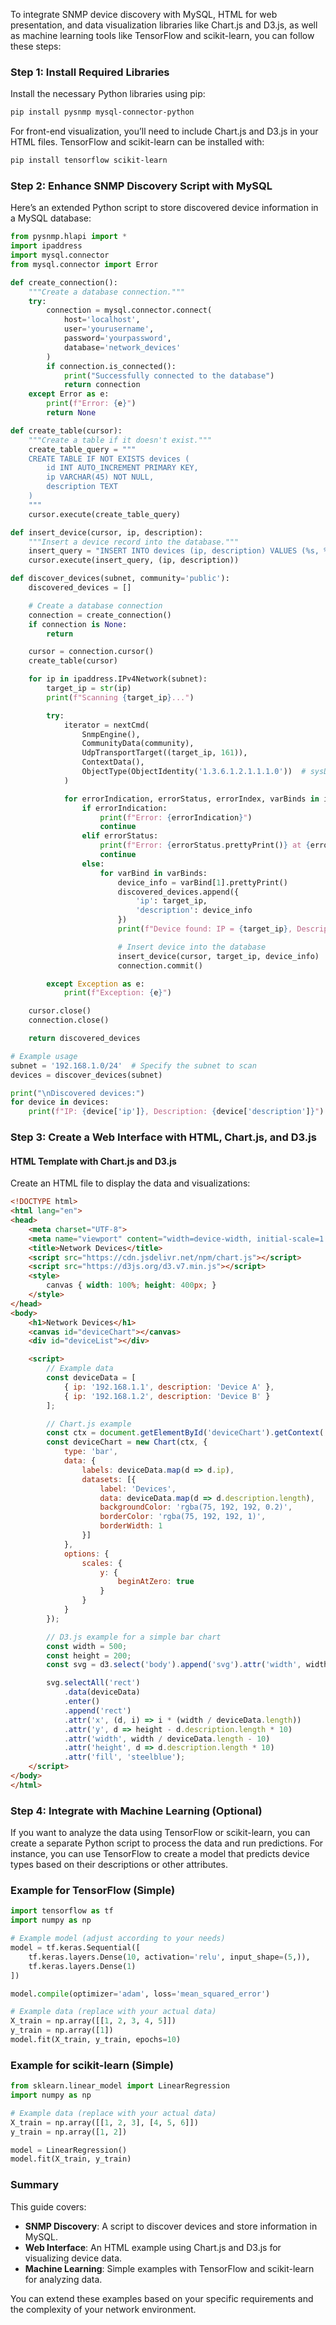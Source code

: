 To integrate SNMP device discovery with MySQL, HTML for web presentation, and data visualization libraries like Chart.js and D3.js, as well as machine learning tools like TensorFlow and scikit-learn, you can follow these steps:

### Step 1: Install Required Libraries

Install the necessary Python libraries using pip:

```bash
pip install pysnmp mysql-connector-python
```

For front-end visualization, you’ll need to include Chart.js and D3.js in your HTML files. TensorFlow and scikit-learn can be installed with:

```bash
pip install tensorflow scikit-learn
```

### Step 2: Enhance SNMP Discovery Script with MySQL

Here’s an extended Python script to store discovered device information in a MySQL database:

```python
from pysnmp.hlapi import *
import ipaddress
import mysql.connector
from mysql.connector import Error

def create_connection():
    """Create a database connection."""
    try:
        connection = mysql.connector.connect(
            host='localhost',
            user='yourusername',
            password='yourpassword',
            database='network_devices'
        )
        if connection.is_connected():
            print("Successfully connected to the database")
            return connection
    except Error as e:
        print(f"Error: {e}")
        return None

def create_table(cursor):
    """Create a table if it doesn't exist."""
    create_table_query = """
    CREATE TABLE IF NOT EXISTS devices (
        id INT AUTO_INCREMENT PRIMARY KEY,
        ip VARCHAR(45) NOT NULL,
        description TEXT
    )
    """
    cursor.execute(create_table_query)

def insert_device(cursor, ip, description):
    """Insert a device record into the database."""
    insert_query = "INSERT INTO devices (ip, description) VALUES (%s, %s)"
    cursor.execute(insert_query, (ip, description))

def discover_devices(subnet, community='public'):
    discovered_devices = []

    # Create a database connection
    connection = create_connection()
    if connection is None:
        return

    cursor = connection.cursor()
    create_table(cursor)

    for ip in ipaddress.IPv4Network(subnet):
        target_ip = str(ip)
        print(f"Scanning {target_ip}...")

        try:
            iterator = nextCmd(
                SnmpEngine(),
                CommunityData(community),
                UdpTransportTarget((target_ip, 161)),
                ContextData(),
                ObjectType(ObjectIdentity('1.3.6.1.2.1.1.1.0'))  # sysDescr OID
            )

            for errorIndication, errorStatus, errorIndex, varBinds in iterator:
                if errorIndication:
                    print(f"Error: {errorIndication}")
                    continue
                elif errorStatus:
                    print(f"Error: {errorStatus.prettyPrint()} at {errorIndex}")
                    continue
                else:
                    for varBind in varBinds:
                        device_info = varBind[1].prettyPrint()
                        discovered_devices.append({
                            'ip': target_ip,
                            'description': device_info
                        })
                        print(f"Device found: IP = {target_ip}, Description = {device_info}")

                        # Insert device into the database
                        insert_device(cursor, target_ip, device_info)
                        connection.commit()

        except Exception as e:
            print(f"Exception: {e}")

    cursor.close()
    connection.close()

    return discovered_devices

# Example usage
subnet = '192.168.1.0/24'  # Specify the subnet to scan
devices = discover_devices(subnet)

print("\nDiscovered devices:")
for device in devices:
    print(f"IP: {device['ip']}, Description: {device['description']}")
```

### Step 3: Create a Web Interface with HTML, Chart.js, and D3.js

#### HTML Template with Chart.js and D3.js

Create an HTML file to display the data and visualizations:

```html
<!DOCTYPE html>
<html lang="en">
<head>
    <meta charset="UTF-8">
    <meta name="viewport" content="width=device-width, initial-scale=1.0">
    <title>Network Devices</title>
    <script src="https://cdn.jsdelivr.net/npm/chart.js"></script>
    <script src="https://d3js.org/d3.v7.min.js"></script>
    <style>
        canvas { width: 100%; height: 400px; }
    </style>
</head>
<body>
    <h1>Network Devices</h1>
    <canvas id="deviceChart"></canvas>
    <div id="deviceList"></div>

    <script>
        // Example data
        const deviceData = [
            { ip: '192.168.1.1', description: 'Device A' },
            { ip: '192.168.1.2', description: 'Device B' }
        ];

        // Chart.js example
        const ctx = document.getElementById('deviceChart').getContext('2d');
        const deviceChart = new Chart(ctx, {
            type: 'bar',
            data: {
                labels: deviceData.map(d => d.ip),
                datasets: [{
                    label: 'Devices',
                    data: deviceData.map(d => d.description.length),
                    backgroundColor: 'rgba(75, 192, 192, 0.2)',
                    borderColor: 'rgba(75, 192, 192, 1)',
                    borderWidth: 1
                }]
            },
            options: {
                scales: {
                    y: {
                        beginAtZero: true
                    }
                }
            }
        });

        // D3.js example for a simple bar chart
        const width = 500;
        const height = 200;
        const svg = d3.select('body').append('svg').attr('width', width).attr('height', height);

        svg.selectAll('rect')
            .data(deviceData)
            .enter()
            .append('rect')
            .attr('x', (d, i) => i * (width / deviceData.length))
            .attr('y', d => height - d.description.length * 10)
            .attr('width', width / deviceData.length - 10)
            .attr('height', d => d.description.length * 10)
            .attr('fill', 'steelblue');
    </script>
</body>
</html>
```

### Step 4: Integrate with Machine Learning (Optional)

If you want to analyze the data using TensorFlow or scikit-learn, you can create a separate Python script to process the data and run predictions. For instance, you can use TensorFlow to create a model that predicts device types based on their descriptions or other attributes.

### Example for TensorFlow (Simple)

```python
import tensorflow as tf
import numpy as np

# Example model (adjust according to your needs)
model = tf.keras.Sequential([
    tf.keras.layers.Dense(10, activation='relu', input_shape=(5,)),
    tf.keras.layers.Dense(1)
])

model.compile(optimizer='adam', loss='mean_squared_error')

# Example data (replace with your actual data)
X_train = np.array([[1, 2, 3, 4, 5]])
y_train = np.array([1])
model.fit(X_train, y_train, epochs=10)
```

### Example for scikit-learn (Simple)

```python
from sklearn.linear_model import LinearRegression
import numpy as np

# Example data (replace with your actual data)
X_train = np.array([[1, 2, 3], [4, 5, 6]])
y_train = np.array([1, 2])

model = LinearRegression()
model.fit(X_train, y_train)
```

### Summary

This guide covers:

- **SNMP Discovery**: A script to discover devices and store information in MySQL.
- **Web Interface**: An HTML example using Chart.js and D3.js for visualizing device data.
- **Machine Learning**: Simple examples with TensorFlow and scikit-learn for analyzing data.

You can extend these examples based on your specific requirements and the complexity of your network environment.

